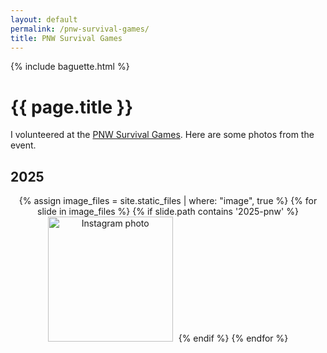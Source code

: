 ```yaml
---
layout: default
permalink: /pnw-survival-games/
title: PNW Survival Games
---
```


{% include baguette.html %}

<h1>{{ page.title }}</h1>

I volunteered at the [PNW Survival Games](https://www.pnwsurvivalgames.com/). Here are some photos from the event.

## 2025

<div class="gallery" style="text-align: center;">
{% assign image_files = site.static_files | where: "image", true %}
{% for slide in image_files %}
    {% if slide.path contains '2025-pnw' %}
        <a href="{{ slide.path }}"><img src="{{ slide.path }}" width="200" style="margin: 0 5px 10px 0" alt="Instagram photo"/></a>
    {% endif %}  
{% endfor %}
    <script>
        window.addEventListener('load', function() {
        baguetteBox.run('.gallery');
        });
    </script>
</div>